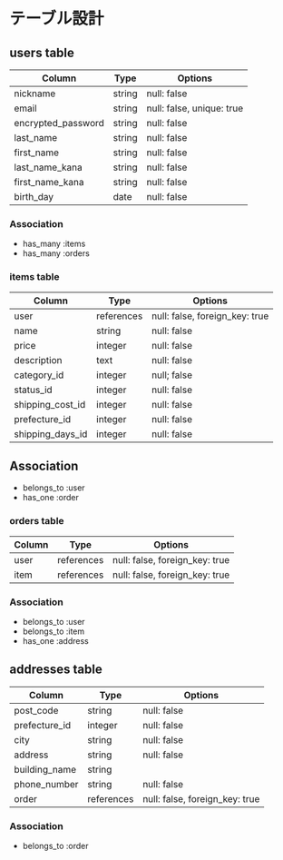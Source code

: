 # テーブル設計

## users table
| Column             | Type                | Options                         |
|--------------------|---------------------|---------------------------------|
| nickname           | string              | null: false                     |
| email              | string              | null: false, unique: true       |
| encrypted_password | string              | null: false                     |
| last_name          | string              | null: false                     |
| first_name         | string              | null: false                     |
| last_name_kana     | string              | null: false                     |
| first_name_kana    | string              | null: false                     |
| birth_day          | date                | null: false                     |

### Association
* has_many :items
* has_many :orders

### items table
| Column             | Type                | Options                         |
|--------------------|---------------------|---------------------------------|
| user               | references          | null: false, foreign_key: true  |
| name               | string              | null: false                     |
| price              | integer             | null: false                     |
| description        | text                | null: false                     |
| category_id        | integer             | null; false                     |
| status_id          | integer             | null: false                     |
| shipping_cost_id   | integer             | null: false                     |
| prefecture_id      | integer             | null: false                     |
| shipping_days_id   | integer             | null: false                     |

## Association
- belongs_to :user
- has_one :order

### orders table
| Column             | Type                | Options                         |
|--------------------|---------------------|---------------------------------|
| user               | references          | null: false, foreign_key: true  |
| item               | references          | null: false, foreign_key: true  |

### Association
- belongs_to :user
- belongs_to :item
- has_one :address

## addresses table
| Column             | Type                | Options                         |
|--------------------|---------------------|---------------------------------|
| post_code          | string              | null: false                     |
| prefecture_id      | integer             | null: false                     |
| city               | string              | null: false                     |
| address            | string              | null: false                     |
| building_name      | string              |                                 |
| phone_number       | string              | null: false                     |
| order              | references          | null: false, foreign_key: true  |

### Association
- belongs_to :order